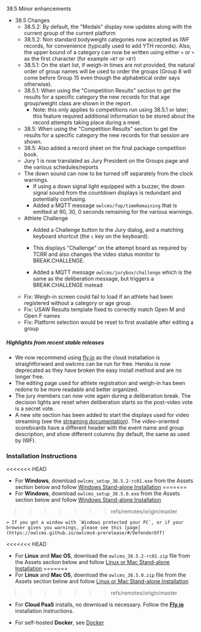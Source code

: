 38.5 Minor enhancements

- 38.5 Changes
  - 38.5.2: By default, the "Medals" display now updates along with the current group of the current platform
  - 38.5.2: Non standard bodyweight categories now accepted as IWF records, for convenience (typically used to add YTH records).  Also, the upper bound of a category can now be written using either `>` or `+` as the first character (for example `>87`  or `+87`)
  - 38.5.1: On the start list, if weigh-in times are not provided, the natural order of group names will be used to order the groups (Group 8 will come before Group 15 even though the alphabetical order says otherwise).
  - 38.5.1: When using the "Competition Results" section to get the results for a specific category  the new records for that age group/weight class are shown in the report.
    - Note: this only applies to competitions run using 38.5.1 or later; this feature required additional information to be stored about the record attempts taking place during a meet.
  - 38.5: When using the "Competition Results" section to get the results for a specific category  the new records for that session are shown.  
  - 38.5: Also added a record sheet on the final package competition book.
  - Jury 1 is now translated as Jury President on the Groups page and the various schedules/reports
  - The down sound can now to be turned off separately from the clock warnings.
    - If using a down signal light equipped with a buzzer, the down signal sound from the countdown displays is redundant and potentially confusing.  
    - Added a MQTT message `owlcms/fop/timeRemaining` that is emitted at 90, 30, 0 seconds remaining for the various warnings.
  - Athlete Challenge
    - Added a Challenge button to the Jury dialog, and a matching keyboard shortcut (the `c` key on the keyboard). 
  
    - This displays "Challenge" on the attempt board as required by TCRR and also changes the video status monitor to BREAK.CHALLENGE.
  
    - Added a MQTT message `owlcms/jurybox/challenge` which is the same as the deliberation message, but triggers a BREAK.CHALLENGE instead
  - Fix: Weigh-in screen could fail to load if an athlete had been registered without a category or age group.
  - Fix: USAW Results template fixed to correctly match Open M and Open F names
  - Fix: Platform selection would be reset to first available after editing a group 


##### Highlights from recent stable releases

- We now recommend using [fly.io](https://owlcms.github.io/owlcms4/#/Fly) as the cloud installation is straightforward and owlcms can be run for free. Heroku is now deprecated as they have broken the easy install method and are no longer free.
- The editing page used for athlete registration and weigh-in has been redone to be more readable and better organized.
- The jury members can now vote again during a deliberation break. The decision lights are reset when deliberation starts so the post-video vote is a secret vote. 
- A new site section has been added to start the displays used for video streaming (see the [streaming documentation](https://owlcms.github.io/owlcms4/#/OBS?id=_2-setup-owlcms-with-some-data)). The video-oriented scoreboards have a different header with the event name and group description, and show different columns (by default, the same as used by IWF).


### **Installation Instructions**

<<<<<<< HEAD
  - For **Windows**, download `owlcms_setup_38.5.2-rc01.exe` from the Assets section below and follow [Windows Stand-alone Installation](https://owlcms.github.io/owlcms4-prerelease/#/LocalWindowsSetup)
=======
  - For **Windows**, download `owlcms_setup_38.5.0.exe` from the Assets section below and follow [Windows Stand-alone Installation](https://owlcms.github.io/owlcms4/#/LocalWindowsSetup)
>>>>>>> refs/remotes/origin/master

    > If you get a window with `Windows protected your PC`, or if your browser gives you warnings, please see this [page](https://owlcms.github.io/owlcms4-prerelease/#/DefenderOff)

<<<<<<< HEAD
  - For **Linux** and **Mac OS**, download the `owlcms_38.5.2-rc01.zip` file from the Assets section below and follow [Linux or Mac Stand-alone Installation](https://owlcms.github.io/owlcms4-prerelease/#/LocalLinuxMacSetup)
=======
  - For **Linux** and **Mac OS**, download the `owlcms_38.5.0.zip` file from the Assets section below and follow [Linux or Mac Stand-alone Installation](https://owlcms.github.io/owlcms4/#/LocalLinuxMacSetup)
>>>>>>> refs/remotes/origin/master

  - For **Cloud PaaS** installs, no download is necessary. Follow the **[Fly.io](https://owlcms.github.io/owlcms4/#Fly)** installation instructions.

  - For self-hosted **Docker**, see [Docker](https://owlcms.github.io/owlcms4/#/LocalWindowsSetup)
